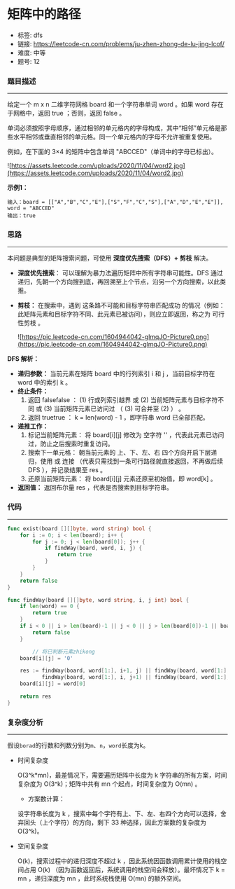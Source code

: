 # 矩阵中的路径

- 标签: dfs
- 链接: https://leetcode-cn.com/problems/ju-zhen-zhong-de-lu-jing-lcof/
- 难度: 中等
- 题号: 12

### 题目描述

---

给定一个 m x n 二维字符网格 board 和一个字符串单词 word 。如果 word 存在于网格中，返回 true ；否则，返回 false 。

单词必须按照字母顺序，通过相邻的单元格内的字母构成，其中“相邻”单元格是那些水平相邻或垂直相邻的单元格。同一个单元格内的字母不允许被重复使用。

例如，在下面的 3×4 的矩阵中包含单词 "ABCCED"（单词中的字母已标出）。

![https://assets.leetcode.com/uploads/2020/11/04/word2.jpg](https://assets.leetcode.com/uploads/2020/11/04/word2.jpg)

**示例1：**

```text
输入：board = [["A","B","C","E"],["S","F","C","S"],["A","D","E","E"]], word = "ABCCED"
输出：true
```

### 思路

---

本问题是典型的矩阵搜索问题，可使用 **深度优先搜索（DFS）+ 剪枝** 解决。

- **深度优先搜索**： 可以理解为暴力法遍历矩阵中所有字符串可能性。DFS 通过递归，先朝一个方向搜到底，再回溯至上个节点，沿另一个方向搜索，以此类推。
- **剪枝：** 在搜索中，遇到 这条路不可能和目标字符串匹配成功 的情况（例如：此矩阵元素和目标字符不同、此元素已被访问），则应立即返回，称之为 可行性剪枝 。

    ![https://pic.leetcode-cn.com/1604944042-glmqJO-Picture0.png](https://pic.leetcode-cn.com/1604944042-glmqJO-Picture0.png)

**DFS 解析：**

- **递归参数：** 当前元素在矩阵 board 中的行列索引 i 和 j ，当前目标字符在 word 中的索引 k 。
- **终止条件：**
    1. 返回 falsefalse ： (1) 行或列索引越界 或 (2) 当前矩阵元素与目标字符不同 或 (3) 当前矩阵元素已访问过 （ (3) 可合并至 (2) ） 。
    2. 返回 truetrue ： k = len(word) - 1 ，即字符串 word 已全部匹配。
- **递推工作：**
    1. 标记当前矩阵元素： 将 board[i][j] 修改为 空字符 '\' ，代表此元素已访问过，防止之后搜索时重复访问。
    2. 搜索下一单元格： 朝当前元素的 上、下、左、右 四个方向开启下层递归，使用 或 连接 （代表只需找到一条可行路径就直接返回，不再做后续 DFS ），并记录结果至 res 。
    3. 还原当前矩阵元素： 将 board[i][j] 元素还原至初始值，即 word[k] 。
- **返回值：** 返回布尔量 res ，代表是否搜索到目标字符串。

### 代码

---

```go
func exist(board [][]byte, word string) bool {
    for i := 0; i < len(board); i++ {
        for j := 0; j < len(board[0]); j++ {
            if findWay(board, word, i, j) {
                return true
            }
        }
    }
    return false
}

func findWay(board [][]byte, word string, i, j int) bool {
    if len(word) == 0 {
        return true
    }
    if i < 0 || i > len(board)-1 || j < 0 || j > len(board[0])-1 || board[i][j] != word[0] {
        return false
    }

		// 将已判断元素zhikong
    board[i][j] = '0'

    res := findWay(board, word[1:], i+1, j) || findWay(board, word[1:], i-1, j) ||
           findWay(board, word[1:], i, j+1) || findWay(board, word[1:], i, j-1)
    board[i][j] = word[0]

    return res
}
```

### 复杂度分析

---

假设`borad`的行数和列数分别为`m`、`n`，`word`长度为k。

- 时间复杂度

    O(3^k*mn)，最差情况下，需要遍历矩阵中长度为 k 字符串的所有方案，时间复杂度为 O(3^k)；矩阵中共有 mn 个起点，时间复杂度为 O(mn) 。

    - 方案数计算：

    设字符串长度为 k ，搜索中每个字符有上、下、左、右四个方向可以选择，舍弃回头（上个字符）的方向，剩下 33 种选择，因此方案数的复杂度为 O(3^k)。

- 空间复杂度

    O(k)，搜索过程中的递归深度不超过 k ，因此系统因函数调用累计使用的栈空间占用 O(k) （因为函数返回后，系统调用的栈空间会释放）。最坏情况下 k = mn ，递归深度为 mn ，此时系统栈使用 O(mn) 的额外空间。